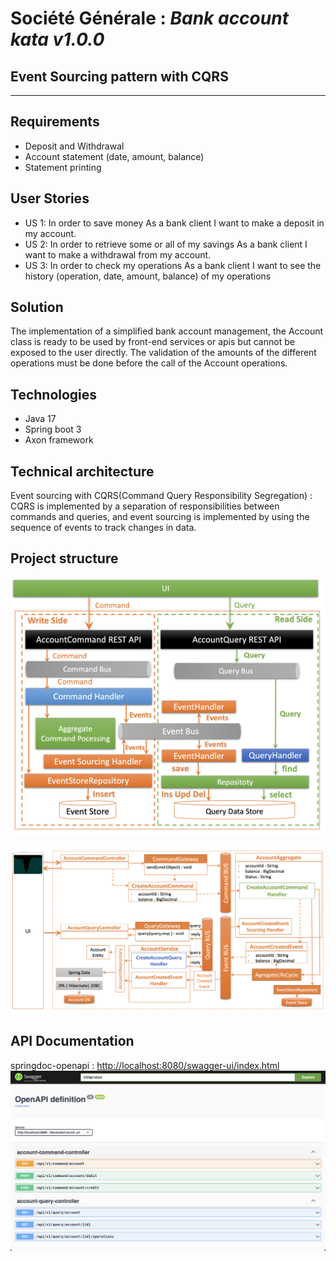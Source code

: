 # Société Générale : _Bank account kata v1.0.0_
##  Event Sourcing pattern with CQRS
---
## Requirements
- Deposit and Withdrawal
- Account statement (date, amount, balance)
- Statement printing

## User Stories

- US 1: In order to save money As a bank client I want to make a deposit in my account.
- US 2: In order to retrieve some or all of my savings As a bank client I want to make a withdrawal from my account.
- US 3: In order to check my operations As a bank client I want to see the history (operation, date, amount, balance) of my operations

## Solution
The implementation of a simplified bank account management, the Account class is ready to be used by front-end services or apis but cannot be exposed to the user directly. The validation of the amounts of the different operations must be done before the call of the Account operations.

## Technologies
- Java 17
- Spring boot 3
- Axon framework

## Technical architecture
Event sourcing with CQRS(Command Query Responsibility Segregation) :
CQRS is implemented by a separation of responsibilities between commands and queries, and event sourcing is implemented by using the sequence of events to track changes in data.

## Project structure
![Screenshot](architecture1.png)

![Screenshot](architecture2.png)

## API Documentation
springdoc-openapi :  [http://localhost:8080/swagger-ui/index.html](http://localhost:8080/swagger-ui/index.html)
![Screenshot](swagger.png)
